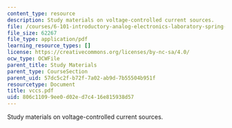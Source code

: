 ```yaml
---
content_type: resource
description: Study materials on voltage-controlled current sources.
file: /courses/6-101-introductory-analog-electronics-laboratory-spring-2007/806c11099ee0d02ed7c416e815938d57_vccs.pdf
file_size: 62267
file_type: application/pdf
learning_resource_types: []
license: https://creativecommons.org/licenses/by-nc-sa/4.0/
ocw_type: OCWFile
parent_title: Study Materials
parent_type: CourseSection
parent_uid: 57dc5c2f-b72f-7a02-ab9d-7b55504b951f
resourcetype: Document
title: vccs.pdf
uid: 806c1109-9ee0-d02e-d7c4-16e815938d57
---
```

Study materials on voltage-controlled current sources.